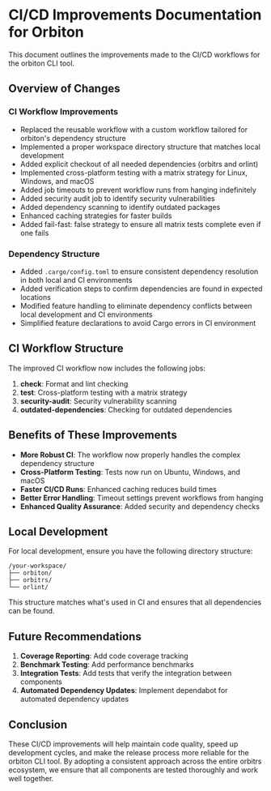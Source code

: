 # CI/CD Improvements Documentation for Orbiton

This document outlines the improvements made to the CI/CD workflows for the orbiton CLI tool.

## Overview of Changes

### CI Workflow Improvements
- Replaced the reusable workflow with a custom workflow tailored for orbiton's dependency structure
- Implemented a proper workspace directory structure that matches local development
- Added explicit checkout of all needed dependencies (orbitrs and orlint)
- Implemented cross-platform testing with a matrix strategy for Linux, Windows, and macOS
- Added job timeouts to prevent workflow runs from hanging indefinitely
- Added security audit job to identify security vulnerabilities
- Added dependency scanning to identify outdated packages
- Enhanced caching strategies for faster builds
- Added fail-fast: false strategy to ensure all matrix tests complete even if one fails

### Dependency Structure
- Added `.cargo/config.toml` to ensure consistent dependency resolution in both local and CI environments
- Added verification steps to confirm dependencies are found in expected locations
- Modified feature handling to eliminate dependency conflicts between local development and CI environments
- Simplified feature declarations to avoid Cargo errors in CI environment

## CI Workflow Structure

The improved CI workflow now includes the following jobs:

1. **check**: Format and lint checking
2. **test**: Cross-platform testing with a matrix strategy
3. **security-audit**: Security vulnerability scanning
4. **outdated-dependencies**: Checking for outdated dependencies

## Benefits of These Improvements

- **More Robust CI**: The workflow now properly handles the complex dependency structure
- **Cross-Platform Testing**: Tests now run on Ubuntu, Windows, and macOS
- **Faster CI/CD Runs**: Enhanced caching reduces build times
- **Better Error Handling**: Timeout settings prevent workflows from hanging
- **Enhanced Quality Assurance**: Added security and dependency checks

## Local Development

For local development, ensure you have the following directory structure:

```
/your-workspace/
├── orbiton/
├── orbitrs/
└── orlint/
```

This structure matches what's used in CI and ensures that all dependencies can be found.

## Future Recommendations

1. **Coverage Reporting**: Add code coverage tracking
2. **Benchmark Testing**: Add performance benchmarks
3. **Integration Tests**: Add tests that verify the integration between components
4. **Automated Dependency Updates**: Implement dependabot for automated dependency updates

## Conclusion

These CI/CD improvements will help maintain code quality, speed up development cycles, and make the release process more reliable for the orbiton CLI tool. By adopting a consistent approach across the entire orbitrs ecosystem, we ensure that all components are tested thoroughly and work well together.
